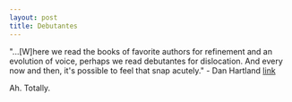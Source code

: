 ```yaml
---
layout: post
title: Debutantes
---
```


"...[W]here we read the books of favorite authors for refinement and an evolution of voice, perhaps we read debutantes for dislocation. And every now and then, it's possible to feel that snap acutely." - Dan Hartland [link](http://www.strangehorizons.com/reviews/2014/08/the_race_by_nin.shtml)

Ah. Totally.